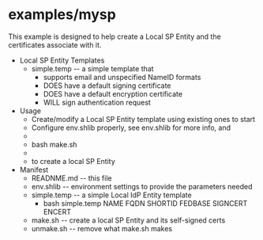 # examples/mysp
This example is designed to help create a Local SP Entity
and the certificates associate with it.
* Local SP Entity Templates
	* simple.temp -- a simple template that
		* supports email and unspecified NameID formats
		* DOES have a default signing certificate
		* DOES have a default encryption certificate
		* WILL sign authentication request
* Usage
	* Create/modify a Local SP Entity template using existing ones to start
	* Configure env.shlib properly, see env.shlib for more info, and
	*
	* bash make.sh
	*
	* to create a local SP Entity
* Manifest
	* READNME.md -- this file
	* env.shlib -- environment settings to provide the parameters needed
	* simple.temp -- a simple Local IdP Entity template
		* bash simple.temp NAME FQDN SHORTID FEDBASE SIGNCERT ENCERT
	* make.sh -- create a local SP Entity and its self-signed certs
	* unmake.sh -- remove what make.sh makes
